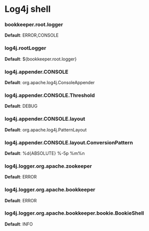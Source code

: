 # Log4j shell

### bookkeeper.root.logger

**Default**: ERROR,CONSOLE

### log4j.rootLogger

**Default**: ${bookkeeper.root.logger}

### log4j.appender.CONSOLE

**Default**: org.apache.log4j.ConsoleAppender

### log4j.appender.CONSOLE.Threshold

**Default**: DEBUG

### log4j.appender.CONSOLE.layout

**Default**: org.apache.log4j.PatternLayout

### log4j.appender.CONSOLE.layout.ConversionPattern

**Default**: %d{ABSOLUTE} %-5p %m%n

### log4j.logger.org.apache.zookeeper

**Default**: ERROR

### log4j.logger.org.apache.bookkeeper

**Default**: ERROR

### log4j.logger.org.apache.bookkeeper.bookie.BookieShell

**Default**: INFO
